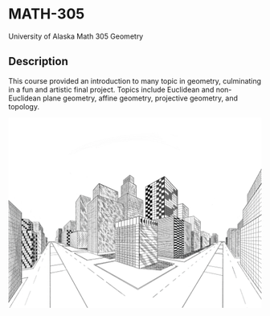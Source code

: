 # MATH-305
University of Alaska Math 305 Geometry

## Description
This course provided an introduction to many topic in geometry, culminating in a fun and artistic final project.
Topics include Euclidean and non-Euclidean plane geometry, affine geometry, projective geometry, and topology.

![Final Project Image](https://github.com/StefanoFochesatto/MATH-305/blob/main/Coursework/Final%20Perspective%20Art%20Project.png)
